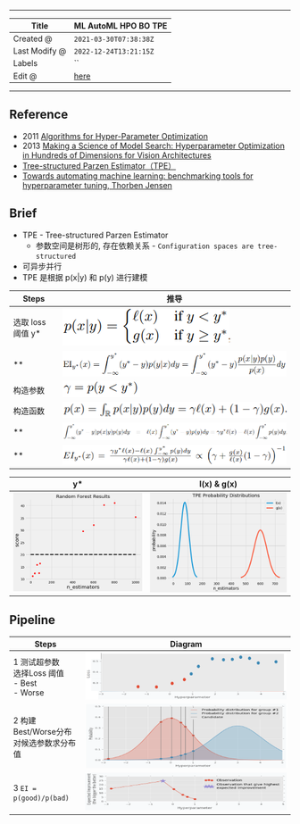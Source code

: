 -----

| Title         | ML AutoML HPO BO TPE                                  |
| ------------- | ----------------------------------------------------- |
| Created @     | `2021-03-30T07:38:38Z`                                |
| Last Modify @ | `2022-12-24T13:21:15Z`                                |
| Labels        | \`\`                                                  |
| Edit @        | [here](https://github.com/junxnone/aiwiki/issues/221) |

-----

## Reference

  - 2011 [Algorithms for Hyper-Parameter
    Optimization](https://papers.nips.cc/paper/2011/file/86e8f7ab32cfd12577bc2619bc635690-Paper.pdf)
  - 2013 [Making a Science of Model Search: Hyperparameter Optimization
    in Hundreds of Dimensions for Vision
    Architectures](http://proceedings.mlr.press/v28/bergstra13.pdf)
  - [Tree-structured Parzen
    Estimator（TPE）](https://zhuanlan.zhihu.com/p/55606172)
  - [Towards automating machine learning: benchmarking tools for
    hyperparameter tuning, Thorben
    Jensen](https://github.com/ThorbenJensen/pydata2018berlin-hyperparameter-optimization/blob/master/pydata_hyperparameter.pdf)

## Brief

  - TPE - Tree-structured Parzen Estimator
      - 参数空间是树形的, 存在依赖关系 - `Configuration spaces are tree-structured`
  - 可异步并行
  - TPE 是根据 p(x|y) 和 p(y) 进行建模

| Steps          | 推导                                                           |
| -------------- | ------------------------------------------------------------ |
| 选取 loss 阈值 y\* | ![image](media/e6c08ffe7aaad3bfca73978cf4e78cf7d6024766.png) |
| \*\*           | ![image](media/7fe6afb5ab5f4fb4dd61159d8c4e130444212de4.png) |
| 构造参数           | ![image](media/48ae5b022d1c7a1ff998beb269e14f5b457ee4ed.png) |
| 构造函数           | ![image](media/da3d8e02add12aecba07c95c4a45419059e67052.png) |
| \*\*           | ![image](media/2c6fc90609605e7a888685fbbcb90983c1b336fe.png) |
| \*\*           | ![image](media/db7fb412abbb1aa8e0976e457719dd8e1abca9f8.png) |

| y\*                                                          | l(x) & g(x)                                                  |
| ------------------------------------------------------------ | ------------------------------------------------------------ |
| ![image](media/8ff63f2d3332127772ede14ed99d63974d19b4ca.png) | ![image](media/ba40b0a5e7be8fa2000598af6ebcff973dc6a61b.png) |

## Pipeline

| Steps                                       | Diagram                                                      |
| ------------------------------------------- | ------------------------------------------------------------ |
| 1 测试超参数<br>选择Loss 阈值<br> - Best<br> - Worse | ![image](media/170da7110a843c03bb31ed127e2c354fb2335651.png) |
| 2 构建Best/Worse分布<br>对候选参数求分布值               | ![image](media/978e7b20f5d67dd6535ef94765d596cb2893333a.png) |
| 3 `EI = p(good)/p(bad)`                     | ![image](media/fbd2e1675af2d33da974187950db15f19dae1ea2.png) |
